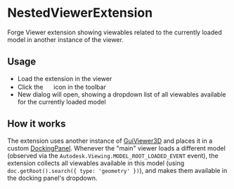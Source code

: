 # NestedViewerExtension

Forge Viewer extension showing viewables related to the currently loaded model in another instance of the viewer.

## Usage

- Load the extension in the viewer
- Click the <img src="https://img.icons8.com/color/64/000000/picture-in-picture.png" width=16> icon in the toolbar
- New dialog will open, showing a dropdown list of all viewables available for the currently loaded model

## How it works

The extension uses another instance of [GuiViewer3D](https://forge.autodesk.com/en/docs/viewer/v7/reference/Viewing/GuiViewer3D/)
and places it in a custom [DockingPanel](https://forge.autodesk.com/en/docs/viewer/v7/reference/UI/DockingPanel/).
Whenever the "main" viewer loads a different model (observed via the `Autodesk.Viewing.MODEL_ROOT_LOADED_EVENT` event),
the extension collects all viewables available in this model (using `doc.getRoot().search({ type: 'geometry' })`),
and makes them available in the docking panel's dropdown.
